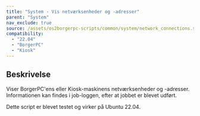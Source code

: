 ```yaml
---
title: "System - Vis netværksenheder og -adresser"
parent: "System"
nav_exclude: true
source: /assets/os2borgerpc-scripts/common/system/network_connections.sh
compatibility: 
  - "22.04"
  - "BorgerPC"
  - "Kiosk"
---
```


## Beskrivelse
Viser BorgerPC'ens eller Kiosk-maskinens netværksenheder og -adresser.
Informationen kan findes i job-loggen, efter at jobbet er blevet udført.

Dette script er blevet testet og virker på Ubuntu 22.04.